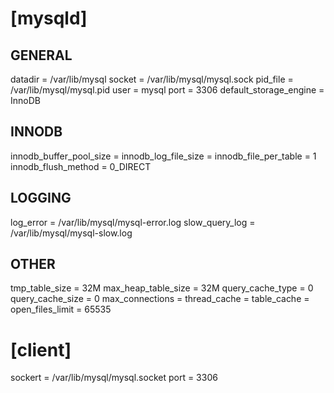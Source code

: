 # [mysqld]
## GENERAL
datadir = /var/lib/mysql
socket = /var/lib/mysql/mysql.sock
pid_file = /var/lib/mysql/mysql.pid
user = mysql
port = 3306
default_storage_engine = InnoDB
## INNODB
innodb_buffer_pool_size = <value>
innodb_log_file_size = <value>
innodb_file_per_table = 1
innodb_flush_method = 0_DIRECT
## LOGGING
log_error = /var/lib/mysql/mysql-error.log
slow_query_log = /var/lib/mysql/mysql-slow.log
## OTHER
tmp_table_size = 32M
max_heap_table_size = 32M
query_cache_type = 0
query_cache_size = 0
max_connections = <value>
thread_cache = <value>
table_cache = <value>
open_files_limit = 65535

# [client]
sockert = /var/lib/mysql/mysql.socket
port = 3306